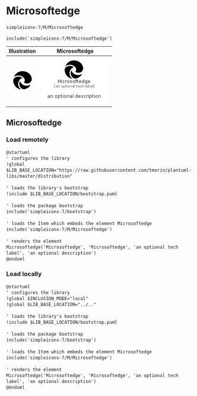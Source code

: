 # Microsoftedge


```text
simpleicons-7/M/Microsoftedge
```

```text
include('simpleicons-7/M/Microsoftedge')
```



| Illustration | Microsoftedge |
| :---: | :---: |
| ![illustration for Illustration](../../simpleicons-7/M/Microsoftedge.png) | ![illustration for Microsoftedge](../../simpleicons-7/M/Microsoftedge.Local.png) |




## Microsoftedge

### Load remotely
```plantuml
@startuml
' configures the library
!global $LIB_BASE_LOCATION="https://raw.githubusercontent.com/tmorin/plantuml-libs/master/distribution"

' loads the library's bootstrap
!include $LIB_BASE_LOCATION/bootstrap.puml

' loads the package bootstrap
include('simpleicons-7/bootstrap')

' loads the Item which embeds the element Microsoftedge
include('simpleicons-7/M/Microsoftedge')

' renders the element
Microsoftedge('Microsoftedge', 'Microsoftedge', 'an optional tech label', 'an optional description')
@enduml
```

### Load locally
```plantuml
@startuml
' configures the library
!global $INCLUSION_MODE="local"
!global $LIB_BASE_LOCATION="../.."

' loads the library's bootstrap
!include $LIB_BASE_LOCATION/bootstrap.puml

' loads the package bootstrap
include('simpleicons-7/bootstrap')

' loads the Item which embeds the element Microsoftedge
include('simpleicons-7/M/Microsoftedge')

' renders the element
Microsoftedge('Microsoftedge', 'Microsoftedge', 'an optional tech label', 'an optional description')
@enduml
```

